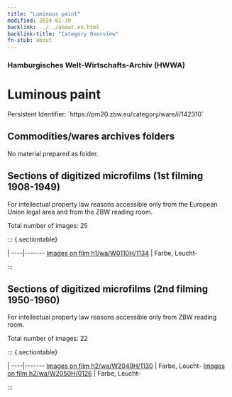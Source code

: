 ```yaml
---
title: "Luminous paint"
modified: 2024-01-19
backlink: ../../about.en.html
backlink-title: "Category Overview"
fn-stub: about
---
```


### Hamburgisches Welt-Wirtschafts-Archiv (HWWA)

# Luminous paint

<div class="hint">Persistent Identifier: `https://pm20.zbw.eu/category/ware/i/142310`</div>







## Commodities/wares archives folders





No material prepared as folder.



<a id="filmsections" />

## Sections of digitized microfilms (1st filming 1908-1949)

<p>For intellectual property law reasons accessible only from the European Union legal area and from the ZBW reading room.</p>



<p>Total number of images: 25</p>




::: {.sectiontable}

 | 
----|-------
<a class="btn" href="https://pm20.zbw.eu/film/h1/wa/W0110H/1134" rel="nofollow">Images on film h1/wa/W0110H/1134</a> | Farbe, Leucht-


:::




## Sections of digitized microfilms (2nd filming 1950-1960)

<p>For intellectual property law reasons accessible only from ZBW reading room.</p>



<p>Total number of images: 22</p>




::: {.sectiontable}

 | 
----|-------
<a class="btn" href="https://pm20.zbw.eu/film/h2/wa/W2049H/1130" rel="nofollow">Images on film h2/wa/W2049H/1130</a> | Farbe, Leucht-
<a class="btn" href="https://pm20.zbw.eu/film/h2/wa/W2050H/0126" rel="nofollow">Images on film h2/wa/W2050H/0126</a> | Farbe, Leucht-


:::

















